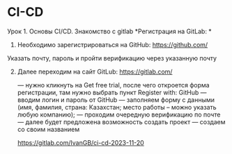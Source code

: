# CI-CD

Урок 1. Основы CI/CD. Знакомство с gitlab
*Регистрация на GitLab: *

1. Необходимо зарегистрироваться на GitHub: https://github.com/

Указать почту, пароль и пройти верификацию через указанную почту

2. Далее переходим на сайт GitLub: https://gitlab.com/

    — нужно кликнуть на Get free trial, после чего откроется форма регистрации, там нужно выбрать пункт Register with: GitHub
    — вводим логин и пароль от GitHub
    — заполняем форму с данными (имя, фамилия, страна: Казахстан; место работы – можно указать любую компанию);
    — проходим очередную верификацию по почте
    — далее будет предложена возможность создать проект — создаем со своим названием

    https://gitlab.com/IvanGB/ci-cd-2023-11-20
